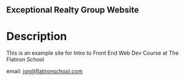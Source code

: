 Exceptional Realty Group Website
---

# Description

This is an example site for Intro to Front End Web Dev Course at The Flatiron School

email: jon@flatironschool.com